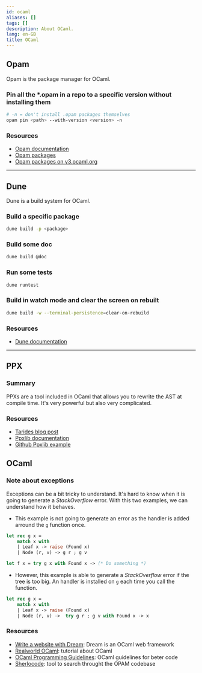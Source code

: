 ```yaml
---
id: ocaml
aliases: []
tags: []
description: About OCaml.
lang: en-GB
title: OCaml
---
```


## Opam

Opam is the package manager for OCaml.

### Pin all the *.opam in a repo to a specific version without installing them

```sh
# -n = don't install .opam packages themselves
opam pin <path> --with-version <version> -n
```

### Resources

* [Opam documentation](https://opam.ocaml.org/doc/Manual.html)
* [Opam packages](https://opam.ocaml.org/packages/)
* [Opam packages on v3.ocaml.org](https://v3.ocaml.org/packages)

<hr />

## Dune

Dune is a build system for OCaml.

### Build a specific package

```sh
dune build -p <package>
```

### Build some doc

```sh
dune build @doc
```

### Run some tests

```sh
dune runtest
```

### Build in watch mode and clear the screen on rebuilt

```sh
dune build -w --terminal-persistence=clear-on-rebuild
```

### Resources

* [Dune documentation](https://dune.readthedocs.io/en/stable/)

<hr />

## PPX

### Summary

PPXs are a tool included in OCaml that allows you to rewrite the AST at compile
time. It's very powerful but also very complicated.

### Resources

* [Tarides blog post](https://tarides.com/blog/2019-05-09-an-introduction-to-ocaml-ppx-ecosystem)
* [Ppxlib documentation](https://ppxlib.readthedocs.io/en/latest/ppx-for-plugin-authors.html#getting-started)
* [Github Ppxlib example](https://github.com/ocaml-ppx/ppxlib/blob/master/examples/simple-extension-rewriter/dune)

## OCaml

### Note about exceptions

Exceptions can be a bit tricky to understand. It's hard to know when it is going to generate a _StackOverflow_ error. With this two examples, we can understand how it behaves.
* This example is not going to generate an error as the handler is added arround the `g` function once.
```ocaml
let rec g x =
    match x with
    | Leaf x -> raise (Found x)
    | Node (r, v) -> g r ; g v

let f x = try g x with Found x -> (* Do something *)
```
* However, this example is able to generate a _StackOverflow_ error if the tree is too big. An handler is installed on `g` each time you call the function.
```ocaml
let rec g x =
    match x with
    | Leaf x -> raise (Found x)
    | Node (r, v) ->  try g r ; g v with Found x -> x
```

### Resources

* [Write a website with Dream](https://ceramichacker.com/blog/26-1x-full-stack-webdev-in-ocaml-intro): Dream is an OCaml web framework
* [Realworld OCaml](https://dev.realworldocaml.org/index.html): tutorial about OCaml
* [OCaml Programming Guidelines](https://ocaml.org/docs/guidelines): OCaml guidelines for beter code
* [Sherlocode](https://doc.sherlocode.com/): tool to search throught the OPAM codebase


